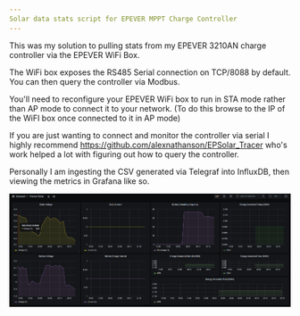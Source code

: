 ```yaml
---
Solar data stats script for EPEVER MPPT Charge Controller
---
```


This was my solution to pulling stats from my EPEVER 3210AN charge controller via the EPEVER WiFi Box.  

The WiFi box exposes the RS485 Serial connection on TCP/8088 by default. You can then query the controller via Modbus.  

You'll need to reconfigure your EPEVER WiFi box to run in STA mode rather than AP mode to connect it to your network. (To do this browse to the IP of the WiFI box once connected to it in AP mode)  

If you are just wanting to connect and monitor the controller via serial I highly recommend https://github.com/alexnathanson/EPSolar_Tracer who's work helped a lot with figuring out how to query the controller.  

Personally I am ingesting the CSV generated via Telegraf into InfluxDB, then viewing the metrics in Grafana like so.  

![alt text](https://github.com/liamalxd/epsolarmon/blob/main/dc2power1.PNG)
